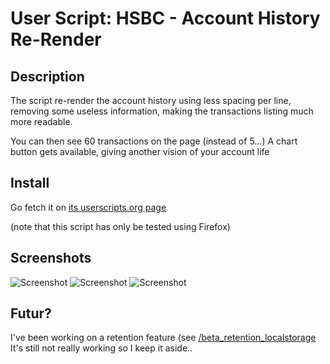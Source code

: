 # User Script: HSBC - Account History Re-Render

## Description

The script re-render the account history using less spacing per line, removing some useless information, making the transactions listing much more readable.

You can then see 60 transactions on the page (instead of 5...)
A chart button gets available, giving another vision of your account life


## Install

Go fetch it on [its userscripts.org page](https://userscripts.org/scripts/show/70023)

(note that this script has only be tested using Firefox)


## Screenshots

![Screenshot](https://github.com/jobano/hsbc-account-history-rerender.user.js/raw/master/screenshots/without_script.png)
![Screenshot](https://github.com/jobano/hsbc-account-history-rerender.user.js/raw/master/screenshots/with_script.png)
![Screenshot](https://github.com/jobano/hsbc-account-history-rerender.user.js/raw/master/screenshots/with_script_displaying_chart.png)


## Futur?

I've been working on a retention feature (see [/beta_retention_localstorage](https://github.com/jobano/hsbc-account-history-rerender.user.js/tree/beta_retention_localstorage)
It's still not really working so I keep it aside..

